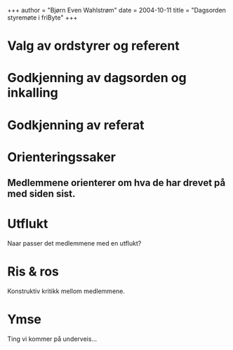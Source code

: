 +++
author = "Bjørn Even Wahlstrøm"
date = 2004-10-11
title = "Dagsorden styremøte i friByte"
+++

# Valg av ordstyrer og referent

# Godkjenning av dagsorden og inkalling

# Godkjenning av referat

# Orienteringssaker

## Medlemmene orienterer om hva de har drevet på med siden sist.

# Utflukt

Naar passer det medlemmene med en utflukt?

# Ris & ros

Konstruktiv kritikk mellom medlemmene.

# Ymse

Ting vi kommer på underveis\...
